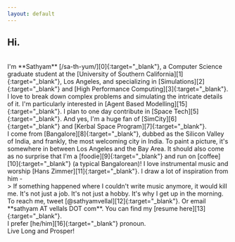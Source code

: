 ```yaml
---
layout: default
---
```


## Hi.

<br/>
I'm **Sathyam** [/sa-th-yum/][0]{:target="_blank"}, a Computer Science graduate student at the [University of Southern California][1]{:target="_blank"}, Los Angeles, and specializing in [Simulations][2]{:target="_blank"} and [High Performance Computing][3]{:target="_blank"}. I love to break down complex problems and simulating the intricate details of it. I'm particularly interested in [Agent Based Modelling][15]{:target="_blank"}. I plan to one day contribute in [Space Tech][5]{:target="_blank"}. And yes, I'm a huge fan of [SimCity][6]{:target="_blank"} and [Kerbal Space Program][7]{:target="_blank"}.

<br/>
I come from [Bangalore][8]{:target="_blank"}, dubbed as the Silicon Valley of India, and frankly, the most welcoming city in India. To paint a picture, it's somewhere in between Los Angeles and the Bay Area. It should also come as no surprise that I'm a [foodie][9]{:target="_blank"} and run on [coffee][10]{:target="_blank"} (a typical Bangalorean)! I love instrumental music and worship [Hans Zimmer][11]{:target="_blank"}. I draw a lot of inspiration from him -  

<br/>
> If something happened where I couldn't write music anymore, it would kill me. It's not just a job. It's not just a hobby. It's why I get up in the morning.

<br/>
To reach me, tweet [@sathyamvellal][12]{:target="_blank"}. Or email **sathyam AT vellals DOT com**. You can find my [resume here][13]{:target="_blank"}.

<br/>
I prefer [he/him][16]{:target="_blank"} pronoun.

<br/>
Live Long and Prosper! <i class="fa fa-hand-spock-o" aria-hidden="true"></i>

[0]: http://www.phonemicchart.com/
[1]: http://www.usc.edu/
[2]: https://en.wikipedia.org/wiki/Simulation
[3]: https://en.wikipedia.org/wiki/Supercomputer
[4]: https://github.com/sathyamvellal
[5]: https://en.wikipedia.org/wiki/Outline_of_space_technology
[6]: http://www.simcity.com/
[7]: https://kerbalspaceprogram.com/
[8]: https://en.wikipedia.org/wiki/Bangalore
[9]: https://en.wikipedia.org/wiki/Culture_of_Bangalore#Cuisine
[10]: https://en.wikipedia.org/wiki/Coffee
[11]: https://en.wikipedia.org/wiki/Hans_Zimmer
[12]: https://twitter.com/sathyamvellal
[13]: /resume
[14]: /resume-long
[15]: https://en.wikipedia.org/wiki/Agent-based_model
[16]: http://my.pronoun.is/he
